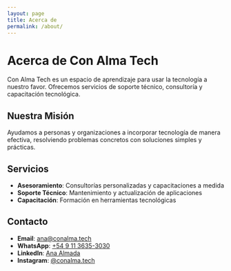```yaml
---
layout: page
title: Acerca de
permalink: /about/
---
```


# Acerca de Con Alma Tech

Con Alma Tech es un espacio de aprendizaje para usar la tecnología a nuestro favor. Ofrecemos servicios de soporte técnico, consultoría y capacitación tecnológica.

## Nuestra Misión

Ayudamos a personas y organizaciones a incorporar tecnología de manera efectiva, resolviendo problemas concretos con soluciones simples y prácticas.

## Servicios

- **Asesoramiento**: Consultorías personalizadas y capacitaciones a medida
- **Soporte Técnico**: Mantenimiento y actualización de aplicaciones
- **Capacitación**: Formación en herramientas tecnológicas

## Contacto

- **Email**: ana@conalma.tech
- **WhatsApp**: [+54 9 11 3635-3030](https://wa.me/5491136353030)
- **LinkedIn**: [Ana Almada](https://www.linkedin.com/in/anitalmada/)
- **Instagram**: [@conalma.tech](https://www.instagram.com/conalma.tech/)
